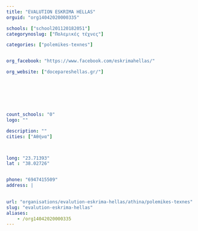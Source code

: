 ```yaml
---
title: "EVALUTION ESKRIMA HELLAS"
orguid: "org14042020000335"

schools: ["school201120182051"]
categorynoslug: ["Πολεμικές τέχνες"]

categories: ["polemikes-texnes"]


org_facebook: "https://www.facebook.com/eskrimahellas/"

org_website: ["docepareshellas.gr/"]







count_schools: "0"
logo: ""

description: ""
cities: ["Αθήνα"]



long: "23.71393"
lat : "38.02726"


phone: "6947415509"
address: |
    

url: "organisations/evalution-eskrima-hellas/athina/polemikes-texnes"
slug: "evalution-eskrima-hellas"
aliases:
    - /org14042020000335
---
```



